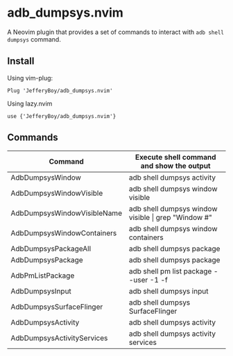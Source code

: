 # adb_dumpsys.nvim

A Neovim plugin that provides a set of commands to interact with `adb shell dumpsys` command.

## Install

Using vim-plug:

```
Plug 'JefferyBoy/adb_dumpsys.nvim'
```

Using lazy.nvim

```
use {'JefferyBoy/adb_dumpsys.nvim'}
```

## Commands

| Command                     | Execute shell command and show the output           |
| --------------------------- | --------------------------------------------------- |
| AdbDumpsysWindow            | adb shell dumpsys activity                          |
| AdbDumpsysWindowVisible     | adb shell dumpsys window visible                    |
| AdbDumpsysWindowVisibleName | adb shell dumpsys window visible \| grep "Window #" |
| AdbDumpsysWindowContainers  | adb shell dumpsys window containers                 |
| AdbDumpsysPackageAll        | adb shell dumpsys package                           |
| AdbDumpsysPackage           | adb shell dumpsys package                           |
| AdbPmListPackage            | adb shell pm list package --user -1 -f              |
| AdbDumpsysInput             | adb shell dumpsys input                             |
| AdbDumpsysSurfaceFlinger    | adb shell dumpsys SurfaceFlinger                    |
| AdbDumpsysActivity          | adb shell dumpsys activity                          |
| AdbDumpsysActivityServices  | adb shell dumpsys activity services                 |
